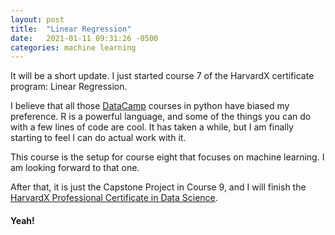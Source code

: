 ```yaml
---
layout: post
title:  "Linear Regression"
date:   2021-01-11 09:31:26 -0500
categories: machine learning
---
```


It will be a short update. I just started course 7 of the HarvardX certificate program: Linear Regression.

I believe that all those [DataCamp][datacamp] courses in python have biased my preference. R is a powerful language, and some of the things you can do with a few lines of code are cool. It has taken a while, but I am finally starting to feel I can do actual work with it.

This course is the setup for course eight that focuses on machine learning. I am looking forward to that one. 

After that, it is just the Capstone Project in Course 9, and I will finish the [HarvardX Professional Certificate in Data Science][harvardXcert]. 

#### Yeah!

[datacamp]: https://www.datacamp.com/
[harvardXcert]: https://www.edx.org/professional-certificate/harvardx-data-science